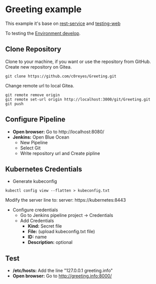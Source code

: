 # Greeting example

This example it's base on [rest-service](https://spring.io/guides/gs/rest-service/) and [testing-web](https://spring.io/guides/gs/testing-web/)

To testing the [Environment develop](https://github.com/c0reyes/envdev).

## Clone Repository

Clone to your machine, if you want or use the repository from GitHub. Create new repository on Gitea.

```
git clone https://github.com/c0reyes/Greeting.git
```

Change remote url to local Gitea.

```
git remote remove origin
git remote set-url origin http://localhost:3000/git/Greeting.git
git push
```

## Configure Pipeline

- **Open browser:** Go to http://localhost:8080/
- **Jenkins:** Open Blue Ocean
    - New Pipeline
    - Select Git
    - Write repository url and Create pipline

## Kubernetes Credentials

- Generate kubeconfig

```
kubectl config view --flatten > kubeconfig.txt
```
Modify the server line to: server: https://kubernetes:8443

- Configure credentials
    - Go to Jenkins pipeline project -> Credentials
    - Add Credentials
        - **Kind:** Secret file
        - **File:** (upload kubeconfig.txt file)
        - **ID:** name
        - **Description:** optional

## Test

- **/etc/hosts:** Add the line "127.0.0.1 greeting.info"
- **Open browser:** Go to http://greeting.info:8000/
